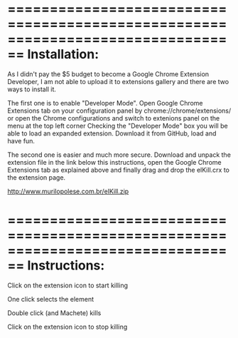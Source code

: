 ================================================================================
Installation:
================================================================================


As I didn't pay the $5 budget to become a Google Chrome Extension Developer, 
I am not able to upload it to extensions gallery and there are two ways to 
install it.

The first one is to enable "Developer Mode". Open Google Chrome Extensions tab 
on your configuration panel by chrome://chrome/extensions/ or open the Chrome 
configurations and switch to extenions panel on the menu at the top left corner 
Checking the "Developer Mode" box you will be able to load an expanded extension. 
Download it from GitHub, load and have fun.

The second one is easier and much more secure. Download and unpack the extension 
file in the link below this instructions, open the Google Chrome Extensions tab 
as explained above and finally drag and drop the elKill.crx to the extension 
page.

http://www.murilopolese.com.br/elKill.zip


================================================================================
Instructions:
================================================================================


Click on the extension icon to start killing

One click selects the element

Double click (and Machete) kills

Click on the extension icon to stop killing
